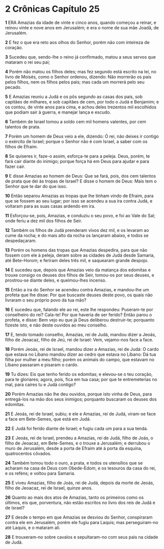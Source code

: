 # 2 Crônicas Capítulo 25

**1** 	ERA Amazias da idade de vinte e cinco anos, quando começou a reinar, e reinou vinte e nove anos em Jerusalém; e era o nome de sua mãe Joadã, de Jerusalém.

**2** 	E fez o que era reto aos olhos do Senhor, porém não com inteireza de coração.

**3** 	Sucedeu que, sendo-lhe o reino já confirmado, matou a seus servos que mataram o rei seu pai;

**4** 	Porém não matou os filhos deles; mas fez segundo está escrito na lei, no livro de Moisés, como o Senhor ordenou, dizendo: Não morrerão os pais pelos filhos, nem os filhos pelos pais; mas cada um morrerá pelo seu pecado.

**5** 	E Amazias reuniu a Judá e os pôs segundo as casas dos pais, sob capitães de milhares, e sob capitães de cem, por todo o Judá e Benjamim; e os contou, de vinte anos para cima, e achou deles trezentos mil escolhidos que podiam sair à guerra, e manejar lança e escudo.

**6** 	Também de Israel tomou a soldo cem mil homens valentes, por cem talentos de prata.

**7** 	Porém um homem de Deus veio a ele, dizendo: Ó rei, não deixes ir contigo o exército de Israel; porque o Senhor não é com Israel, a saber com os filhos de Efraim.

**8** 	Se quiseres ir, faze-o assim, esforça-te para a peleja. Deus, porém, te fará cair diante do inimigo; porque força há em Deus para ajudar e para fazer cair.

**9** 	E disse Amazias ao homem de Deus: Que se fará, pois, dos cem talentos de prata que dei às tropas de Israel? E disse o homem de Deus: Mais tem o Senhor que te dar do que isso.

**10** 	Então separou Amazias as tropas que lhe tinham vindo de Efraim, para que se fossem ao seu lugar; por isso se acendeu a sua ira contra Judá, e voltaram para as suas casas ardendo em ira.

**11** 	Esforçou-se, pois, Amazias, e conduziu o seu povo, e foi ao Vale do Sal; onde feriu a dez mil dos filhos de Seir.

**12** 	Também os filhos de Judá prenderam vivos dez mil, e os levaram ao cume da rocha; e do mais alto da rocha os lançaram abaixo, e todos se despedaçaram.

**13** 	Porém os homens das tropas que Amazias despedira, para que não fossem com ele à peleja, deram sobre as cidades de Judá desde Samaria, até Bete-Horom; e feriram deles três mil, e saquearam grande despojo.

**14** 	E sucedeu que, depois que Amazias veio da matança dos edomitas e trouxe consigo os deuses dos filhos de Seir, tomou-os por seus deuses, e prostrou-se diante deles, e queimou-lhes incenso.

**15** 	Então a ira do Senhor se acendeu contra Amazias, e mandou-lhe um profeta que lhe disse: Por que buscaste deuses deste povo, os quais não livraram o seu próprio povo da tua mão?

**16** 	E sucedeu que, falando ele ao rei, este lhe respondeu: Puseram-te por conselheiro do rei? Cala-te! Por que haveria de ser ferido? Então parou o profeta, e disse: Bem vejo eu que já Deus deliberou destruir-te; porquanto fizeste isto, e não deste ouvidos ao meu conselho.

**17** 	E, tendo tomado conselho, Amazias, rei de Judá, mandou dizer a Jeoás, filho de Jeoacaz, filho de Jeú, rei de Israel: Vem, vejamo-nos face a face.

**18** 	Porém Jeoás, rei de Israel, mandou dizer a Amazias, rei de Judá: O cardo que estava no Líbano mandou dizer ao cedro que estava no Líbano: Dá tua filha por mulher a meu filho; porém os animais do campo, que estavam no Líbano passaram e pisaram o cardo.

**19** 	Tu dizes: Eis que tenho ferido os edomitas; e elevou-se o teu coração, para te gloriares; agora, pois, fica em tua casa; por que te entremeterias no mal, para caíres tu e Judá contigo?

**20** 	Porém Amazias não lhe deu ouvidos, porque isto vinha de Deus, para entregá-los na mão dos seus inimigos; porquanto buscaram os deuses dos edomitas.

**21** 	E Jeoás, rei de Israel, subiu; e ele e Amazias, rei de Judá, viram-se face a face em Bete-Semes, que está em Judá.

**22** 	E Judá foi ferido diante de Israel; e fugiu cada um para a sua tenda.

**23** 	E Jeoás, rei de Israel, prendeu a Amazias, rei de Judá, filho de Joás, o filho de Jeoacaz, em Bete-Semes, e o trouxe a Jerusalém; e derrubou o muro de Jerusalém, desde a porta de Efraim até à porta da esquina, quatrocentos côvados.

**24** 	Também tomou todo o ouro, a prata, e todos os utensílios que se acharam na casa de Deus com Obede-Edom, e os tesouros da casa do rei, e os reféns; e voltou para Samaria.

**25** 	E viveu Amazias, filho de Joás, rei de Judá, depois da morte de Jeoás, filho de Jeoacaz, rei de Israel, quinze anos.

**26** 	Quanto ao mais dos atos de Amazias, tanto os primeiros como os últimos, eis que, porventura, não estão escritos no livro dos reis de Judá e de Israel?

**27** 	E desde o tempo em que Amazias se desviou do Senhor, conspiraram contra ele em Jerusalém, porém ele fugiu para Laquis; mas perseguiram-no até Laquis, e o mataram ali.

**28** 	E trouxeram-no sobre cavalos e sepultaram-no com seus pais na cidade de Judá.


